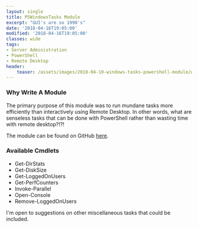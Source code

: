 ```yaml
---
layout: single
title: PSWindowsTasks Module
excerpt: "GUI's are so 1990's"
date: '2018-04-16T19:05:00'
modified: '2018-04-16T19:05:00'
classes: wide
tags:
- Server Administration
- PowerShell
- Remote Desktop
header:
    teaser: /assets/images/2018-04-10-windows-tasks-powershell-module/winshell.jpg
---
```


### Why Write A Module
The primary purpose of this module was to run mundane tasks more efficiently than interactively using Remote Desktop.  In other words, what are senseless tasks that can be done with PowerShell rather than wasting time with remote desktop?!?!

The module can be found on GitHub [here](https://github.com/jmattivi/PSWindowsTasks).

### Available Cmdlets
  * Get-DirStats
  * Get-DiskSize
  * Get-LoggedOnUsers
  * Get-PerfCounters
  * Invoke-Parallel
  * Open-Console
  * Remove-LoggedOnUsers

I'm open to suggestions on other miscellaneous tasks that could be included.
